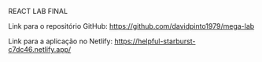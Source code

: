 REACT LAB FINAL


Link para o repositório GitHub:
https://github.com/davidpinto1979/mega-lab


Link para a aplicação no Netlify:
https://helpful-starburst-c7dc46.netlify.app/
